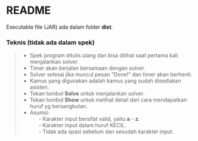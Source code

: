 # README

Executable file (JAR) ada dalam folder **dist**.

### Teknis (tidak ada dalam spek)
> * Spek program ditulis ulang dan bisa dilihat saat pertama kali menjalankan _solver_.
> * Timer akan berjalan bersamaan dengan _solver_.
> * Solver selesai jika muncul pesan "Done!" dan timer akan berhenti.
> * Kamus yang digunakan adalah kamus yang sudah disediakan asisten.
> * Tekan tombol **Solve** untuk menjalankan _solver_.
> * Tekan tombol **Show** untuk melihat detail dari cara mendapatkan huruf yg bersangkutan.
> * Asumsi:<br />
> &nbsp;&nbsp;&nbsp;&nbsp;&nbsp; - Karakter input bersifat valid, yaitu **a** - **z**.<br />
> &nbsp;&nbsp;&nbsp;&nbsp;&nbsp; - Karakter input dalam huruf KECIL.<br />
> &nbsp;&nbsp;&nbsp;&nbsp;&nbsp; - Tidak ada spasi sebelum dan sesudah karakter input.
